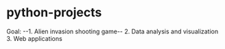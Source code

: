 # python-projects

Goal:
--1. Alien invasion shooting game--
2. Data analysis and visualization 
3. Web applications
